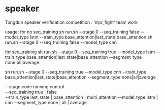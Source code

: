 # speaker

Tongdun speaker verification  competition : 'nlpr_fight' team work 

usage:
for no seq_training
  sh run.sh --stage 0 --seq_training false --model_type lstm --train_type base_attention|last_state|base_attention 
  sh run.sh --stage 0 --seq_training false --model_type cnn 
  
for seq_training
  sh run.sh --stage 0 --seq_training true --model_type lstm --train_type base_attention|last_state|base_attention --segment_type none|all|average
  
  sh run.sh --stage 0 --seq_training true --model_type cnn --train_type base_attention|last_state|base_attention  --segment_type none|all|average
  
--stage   code running control                     
--seq_training  true | false  
--train_type last_state | base_attention | multi_attention
--model_type lstm | cnn
--segment_type none | all | average
